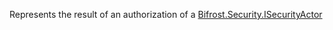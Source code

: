 Represents the result of an authorization of a [Bifrost.Security.ISecurityActor](Bifrost.Security.ISecurityActor)